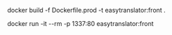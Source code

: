 

docker build -f Dockerfile.prod -t easytranslator:front .

docker run -it --rm -p 1337:80 easytranslator:front